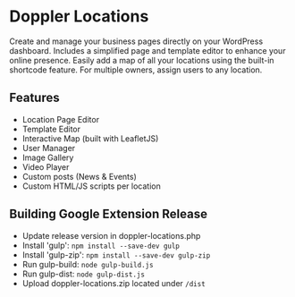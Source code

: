 # Doppler Locations

Create and manage your business pages directly on your WordPress dashboard. Includes a simplified page and template editor to enhance your online presence. Easily add a map of all your locations using the built-in shortcode feature. For multiple owners, assign users to any location.

## Features
 - Location Page Editor
 - Template Editor
 - Interactive Map (built with LeafletJS)
 - User Manager
 - Image Gallery
 - Video Player
 - Custom posts (News & Events)
 - Custom HTML/JS scripts per location

 ## Building Google Extension Release
  - Update release version in doppler-locations.php
  - Install 'gulp': ```npm install --save-dev gulp```
  - Install 'gulp-zip': ```npm install --save-dev gulp-zip```
  - Run gulp-build: ```node gulp-build.js```
  - Run gulp-dist: ```node gulp-dist.js```
  - Upload doppler-locations.zip located under ```/dist```